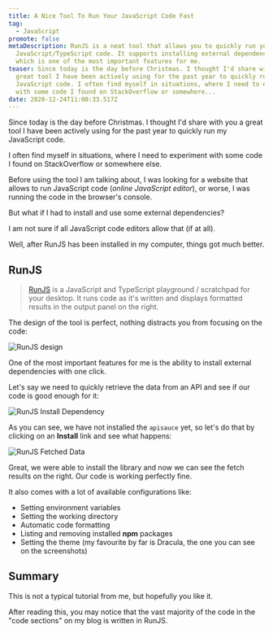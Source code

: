 ```yaml
---
title: A Nice Tool To Run Your JavaScript Code Fast
tag:
  - JavaScript
promote: false
metaDescription: RunJS is a neat tool that allows you to quickly run your
  JavaScript/TypeScript code. It supports installing external dependencies,
  which is one of the most important features for me.
teaser: Since today is the day before Christmas. I thought I'd share with you a
  great tool I have been actively using for the past year to quickly run my
  JavaScript code. I often find myself in situations, where I need to experiment
  with some code I found on StackOverflow or somewhere...
date: 2020-12-24T11:00:33.517Z
---
```

Since today is the day before Christmas. I thought I'd share with you a great tool I have been actively using for the past year to quickly run my JavaScript code.

I often find myself in situations, where I need to experiment with some code I found on StackOverflow or somewhere else.

Before using the tool I am talking about, I was looking for a website that allows to run JavaScript code (*online JavaScript editor*), or worse, I was running the code in the browser's console.

But what if I had to install and use some external dependencies?

I am not sure if all JavaScript code editors allow that (if at all).

Well, after RunJS has been installed in my computer, things got much better.

## RunJS

> [RunJS](https://runjs.dev/) is a JavaScript and TypeScript playground / scratchpad for your desktop. It runs code as it's written and displays formatted results in the output panel on the right.

The design of the tool is perfect, nothing distracts you from focusing on the code:

![RunJS design](/img/screenshot-2020-12-24-at-12.12.44.png "RunJS design")

One of the most important features for me is the ability to install external dependencies with one click.

Let's say we need to quickly retrieve the data from an API and see if our code is good enough for it:

![RunJS Install Dependency](/img/screenshot-2020-12-24-at-12.23.38.png "RunJS Install Dependency")

As you can see, we have not installed the `apisauce` yet, so let's do that by clicking on an **Install** link and see what happens:

![RunJS Fetched Data](/img/screenshot-2020-12-24-at-12.24.13.png "RunJS Fetched Data")

Great, we were able to install the library and now we can see the fetch results on the right. Our code is working perfectly fine.

It also comes with a lot of available configurations like:

* Setting environment variables
* Setting the working directory
* Automatic code formatting
* Listing and removing installed **npm** packages
* Setting the theme (my favourite by far is Dracula, the one you can see on the screenshots)

## Summary

This is not a typical tutorial from me, but hopefully you like it.

After reading this, you may notice that the vast majority of the code in the "code sections" on my blog is written in RunJS.